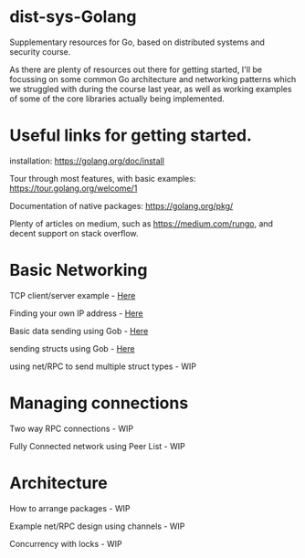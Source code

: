 # dist-sys-Golang
Supplementary resources for Go, based on distributed systems and security course.

As there are plenty of resources out there for getting started, I'll be focussing on some common Go architecture and networking patterns which we struggled with during the course last year, as well as working examples of some of the core libraries actually being implemented.


# Useful links for getting started.
installation: https://golang.org/doc/install

Tour through most features, with basic examples: https://tour.golang.org/welcome/1

Documentation of native packages: https://golang.org/pkg/

Plenty of articles on medium, such as https://medium.com/rungo, and decent support on stack overflow.

# Basic Networking

TCP client/server example - [Here](Networking/tcpintro)

Finding your own IP address - [Here](Networking/findip)

Basic data sending using Gob - [Here](Networking/basicgob)

sending structs using Gob - [Here](Networking/structgob)

using net/RPC to send multiple struct types - WIP

# Managing connections
Two way RPC connections - WIP

Fully Connected network using Peer List - WIP

# Architecture

How to arrange packages - WIP

Example net/RPC design using channels - WIP

Concurrency with locks - WIP
